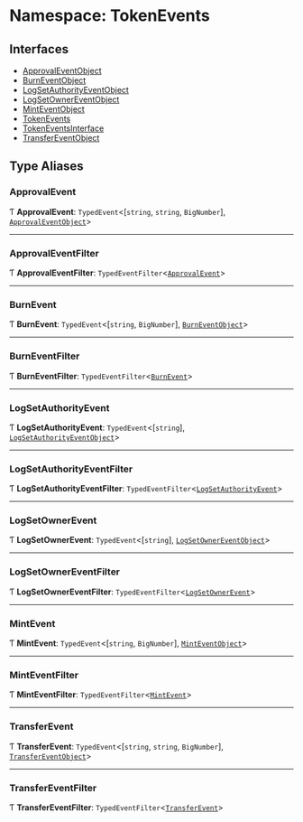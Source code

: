 # Namespace: TokenEvents

## Interfaces

- [ApprovalEventObject](../interfaces/TokenEvents.ApprovalEventObject.md)
- [BurnEventObject](../interfaces/TokenEvents.BurnEventObject.md)
- [LogSetAuthorityEventObject](../interfaces/TokenEvents.LogSetAuthorityEventObject.md)
- [LogSetOwnerEventObject](../interfaces/TokenEvents.LogSetOwnerEventObject.md)
- [MintEventObject](../interfaces/TokenEvents.MintEventObject.md)
- [TokenEvents](../interfaces/TokenEvents.TokenEvents.md)
- [TokenEventsInterface](../interfaces/TokenEvents.TokenEventsInterface.md)
- [TransferEventObject](../interfaces/TokenEvents.TransferEventObject.md)

## Type Aliases

### ApprovalEvent

Ƭ **ApprovalEvent**: `TypedEvent`<[`string`, `string`, `BigNumber`], [`ApprovalEventObject`](../interfaces/TokenEvents.ApprovalEventObject.md)\>

___

### ApprovalEventFilter

Ƭ **ApprovalEventFilter**: `TypedEventFilter`<[`ApprovalEvent`](TokenEvents.md#approvalevent)\>

___

### BurnEvent

Ƭ **BurnEvent**: `TypedEvent`<[`string`, `BigNumber`], [`BurnEventObject`](../interfaces/TokenEvents.BurnEventObject.md)\>

___

### BurnEventFilter

Ƭ **BurnEventFilter**: `TypedEventFilter`<[`BurnEvent`](TokenEvents.md#burnevent)\>

___

### LogSetAuthorityEvent

Ƭ **LogSetAuthorityEvent**: `TypedEvent`<[`string`], [`LogSetAuthorityEventObject`](../interfaces/TokenEvents.LogSetAuthorityEventObject.md)\>

___

### LogSetAuthorityEventFilter

Ƭ **LogSetAuthorityEventFilter**: `TypedEventFilter`<[`LogSetAuthorityEvent`](TokenEvents.md#logsetauthorityevent)\>

___

### LogSetOwnerEvent

Ƭ **LogSetOwnerEvent**: `TypedEvent`<[`string`], [`LogSetOwnerEventObject`](../interfaces/TokenEvents.LogSetOwnerEventObject.md)\>

___

### LogSetOwnerEventFilter

Ƭ **LogSetOwnerEventFilter**: `TypedEventFilter`<[`LogSetOwnerEvent`](TokenEvents.md#logsetownerevent)\>

___

### MintEvent

Ƭ **MintEvent**: `TypedEvent`<[`string`, `BigNumber`], [`MintEventObject`](../interfaces/TokenEvents.MintEventObject.md)\>

___

### MintEventFilter

Ƭ **MintEventFilter**: `TypedEventFilter`<[`MintEvent`](TokenEvents.md#mintevent)\>

___

### TransferEvent

Ƭ **TransferEvent**: `TypedEvent`<[`string`, `string`, `BigNumber`], [`TransferEventObject`](../interfaces/TokenEvents.TransferEventObject.md)\>

___

### TransferEventFilter

Ƭ **TransferEventFilter**: `TypedEventFilter`<[`TransferEvent`](TokenEvents.md#transferevent)\>
